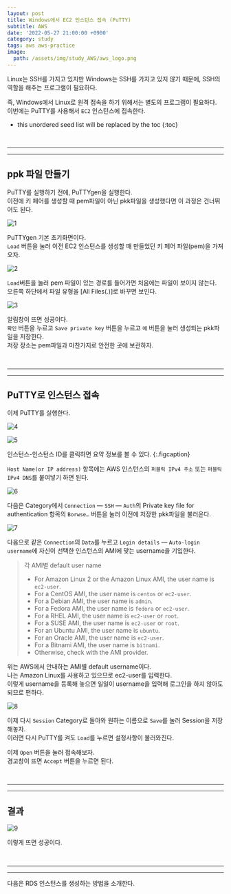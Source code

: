 ```yaml
---
layout: post
title: Windows에서 EC2 인스턴스 접속 (PuTTY)
subtitle: AWS
date: '2022-05-27 21:00:00 +0900'
category: study
tags: aws aws-practice
image:
  path: /assets/img/study_AWS/aws_logo.png
---
```


Linux는 SSH를 가지고 있지만 Windows는 SSH를 가지고 있지 않기 때문에, SSH의 역할을 해주는 프로그램이 필요하다.

즉, Windows에서 Linux로 원격 접속을 하기 위해서는 별도의 프로그램이 필요하다.<br>
이번에는 PuTTY를 사용해서 `EC2` 인스턴스에 접속한다.

<!--more-->

* this unordered seed list will be replaced by the toc
{:toc}

<br>
<hr/>
<hr/>

## ppk 파일 만들기

PuTTY를 실행하기 전에, PuTTYgen을 실행한다.<br>
이전에 키 페어를 생성할 때 pem파일이 아닌 pkk파일을 생성했다면 이 과정은 건너뛰어도 된다.

![1](/assets/img/study_AWS/2022-05-27-Windows에서_EC2_인스턴스_접속_(PuTTY)/1.png)

PuTTYgen 기본 초기화면이다.<br>
`Load` 버튼을 눌러 이전 EC2 인스턴스를 생성할 때 만들었던 키 페어 파일(pem)을 가져오자.

![2](/assets/img/study_AWS/2022-05-27-Windows에서_EC2_인스턴스_접속_(PuTTY)/2.png)

`Load`버튼을 눌러 pem 파일이 있는 경로를 들어가면 처음에는 파일이 보이지 않는다.<br>
오른쪽 하단에서 파일 유형을 [All Files(*.*)]로 바꾸면 보인다.

![3](/assets/img/study_AWS/2022-05-27-Windows에서_EC2_인스턴스_접속_(PuTTY)/3.png)

알림창이 뜨면 성공이다.<br>
`확인` 버튼을 누르고 `Save private key` 버튼을 누르고 `예` 버튼을 눌러 생성되는 pkk파일을 저장한다.<br>
저장 장소는 pem파일과 마찬가지로 안전한 곳에 보관하자.

<br>
<hr/>
<hr/>

## PuTTY로 인스턴스 접속

이제 PuTTY를 실행한다.

![4](/assets/img/study_AWS/2022-05-27-Windows에서_EC2_인스턴스_접속_(PuTTY)/4.png)

![5](/assets/img/study_AWS/2022-05-27-Windows에서_EC2_인스턴스_접속_(PuTTY)/5.png)

인스턴스-인스턴스 ID를 클릭하면 요약 정보를 볼 수 있다.
{:.figcaption}

`Host Name(or IP address)` 항목에는 AWS 인스턴스의 `퍼블릭 IPv4 주소` 또는 `퍼블릭 IPv4 DNS`를 붙여넣기 하면 된다.

![6](/assets/img/study_AWS/2022-05-27-Windows에서_EC2_인스턴스_접속_(PuTTY)/6.png)

다음은 Category에서 `Connection` — `SSH` — `Auth`의 Private key file for authentication 항목의 `Borwse…` 버튼을 눌러 이전에 저장한 pkk파일을 불러온다.

![7](/assets/img/study_AWS/2022-05-27-Windows에서_EC2_인스턴스_접속_(PuTTY)/7.png)

다음으로 같은 `Connection`의 `Data`를 누르고 `Login details` — `Auto-login username`에 자신이 선택한 인스턴스의 AMI에 맞는 username을 기입한다.

> 각 AMI별 default user name
> * For Amazon Linux 2 or the Amazon Linux AMI, the user name is `ec2-user`.
> * For a CentOS AMI, the user name is `centos` or `ec2-user`.
> * For a Debian AMI, the user name is `admin`.
> * For a Fedora AMI, the user name is `fedora` or `ec2-user`.
> * For a RHEL AMI, the user name is `ec2-user` or `root`.
> * For a SUSE AMI, the user name is `ec2-user` or `root`.
> * For an Ubuntu AMI, the user name is `ubuntu`.
> * For an Oracle AMI, the user name is `ec2-user`.
> * For a Bitnami AMI, the user name is `bitnami`.
> * Otherwise, check with the AMI provider.

위는 AWS에서 안내하는 AMI별 default username이다.<br>
나는 Amazon Linux를 사용하고 있으므로 ec2-user를 입력한다.<br>
이렇게 username을 등록해 놓으면 일일이 username을 입력해 로그인을 하지 않아도 되므로 편하다.

![8](/assets/img/study_AWS/2022-05-27-Windows에서_EC2_인스턴스_접속_(PuTTY)/8.png)

이제 다시 `Session` Category로 돌아와 원하는 이름으로 `Save`를 눌러 Session을 저장해놓자.<br>
이러면 다시 PuTTY를 켜도 `Load`를 누르면 설정사항이 불러와진다.

이제 `Open` 버튼을 눌러 접속해보자.<br>
경고창이 뜨면 `Accept` 버튼을 누르면 된다.

<br>
<hr/>
<hr/>

## 결과

![9](/assets/img/study_AWS/2022-05-27-Windows에서_EC2_인스턴스_접속_(PuTTY)/9.png)

이렇게 뜨면 성공이다.

<br>
<hr/>
<hr/>

다음은 RDS 인스턴스를 생성하는 방법을 소개한다.